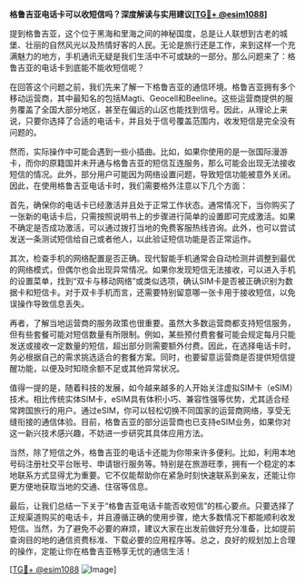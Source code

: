 **格鲁吉亚电话卡可以收短信吗？深度解读与实用建议[[TG💪+ @esim1088](https://t.me/s/esim1088)]**

提到格鲁吉亚，这个位于黑海和里海之间的神秘国度，总是让人联想到古老的城堡、壮丽的自然风光以及热情好客的人民。无论是旅行还是工作，来到这样一个充满魅力的地方，手机通讯无疑是我们生活中不可或缺的一部分。那么问题来了：格鲁吉亚的电话卡到底能不能收短信呢？

在回答这个问题之前，我们先来了解一下格鲁吉亚的通信环境。格鲁吉亚拥有多个移动运营商，其中最知名的包括Magti、Geocell和Beeline。这些运营商提供的服务覆盖了全国大部分地区，甚至在偏远的山区也能找到信号。因此，从理论上来说，只要你选择了合适的电话卡，并且处于信号覆盖范围内，收发短信是完全没有问题的。

然而，实际操作中可能会遇到一些小插曲。比如，如果你使用的是一张国际漫游卡，而你的原籍国并未开通与格鲁吉亚的短信互连服务，那么可能会出现无法接收短信的情况。此外，部分用户可能因为网络设置问题，导致短信功能被意外关闭。因此，在使用格鲁吉亚电话卡时，我们需要格外注意以下几个方面：

首先，确保你的电话卡已经激活并且处于正常工作状态。通常情况下，当你购买了一张新的电话卡后，只需按照说明书上的步骤进行简单的设置即可完成激活。如果不确定是否成功激活，可以通过拨打当地的免费客服热线咨询。此外，也可以尝试发送一条测试短信给自己或者他人，以此验证短信功能是否正常运作。

其次，检查手机的网络配置是否正确。现代智能手机通常会自动检测并调整到最优的网络模式，但偶尔也会出现异常情况。如果你发现短信无法接收，可以进入手机的设置菜单，找到“双卡与移动网络”或类似选项，确认SIM卡是否被正确识别为数据卡和短信卡。对于双卡手机而言，还需要特别留意哪一张卡用于接收短信，以免误操作导致信息丢失。

再者，了解当地运营商的服务政策也很重要。虽然大多数运营商都支持短信服务，但有些套餐可能对短信数量有所限制。例如，某些预付费套餐可能会规定每月只能发送或接收一定数量的短信，超出部分则需要额外付费。因此，在选择电话卡时，务必根据自己的需求挑选适合的套餐方案。同时，也要留意运营商是否提供短信提醒功能，以便及时知晓余额不足或其他异常状况。

值得一提的是，随着科技的发展，如今越来越多的人开始关注虚拟SIM卡（eSIM）技术。相比传统实体SIM卡，eSIM具有体积小巧、兼容性强等优势，尤其适合经常跨国旅行的用户。通过eSIM，你可以轻松切换不同国家的运营商网络，享受无缝衔接的通信体验。目前，格鲁吉亚的部分运营商也已支持eSIM业务，如果你对这一新兴技术感兴趣，不妨进一步研究其具体应用方法。

当然，除了短信之外，格鲁吉亚的电话卡还能为你带来许多便利。比如，利用本地号码注册社交平台账号、申请银行服务等。特别是在旅游旺季，拥有一个稳定的本地联系方式显得尤为重要。它不仅能帮助你在紧急时刻快速联系到亲友，还能让你更方便地获取当地的交通、住宿等信息。

最后，让我们总结一下关于“格鲁吉亚电话卡能否收短信”的核心要点。只要选择了正规渠道购买的电话卡，并且遵循正确的使用步骤，绝大多数情况下都能顺利收发短信。当然，为了避免不必要的麻烦，建议大家在出发前做好充分准备，比如提前查询目的地的通信资费标准、下载必要的应用程序等。总之，良好的规划加上合理的操作，定能让你在格鲁吉亚畅享无忧的通信生活！

[[TG💪+ @esim1088](https://t.me/s/esim1088) ![Image](https://i.postimg.cc/4NQfJmqS/Snipaste-2025-05-13-00-14-12.png)]